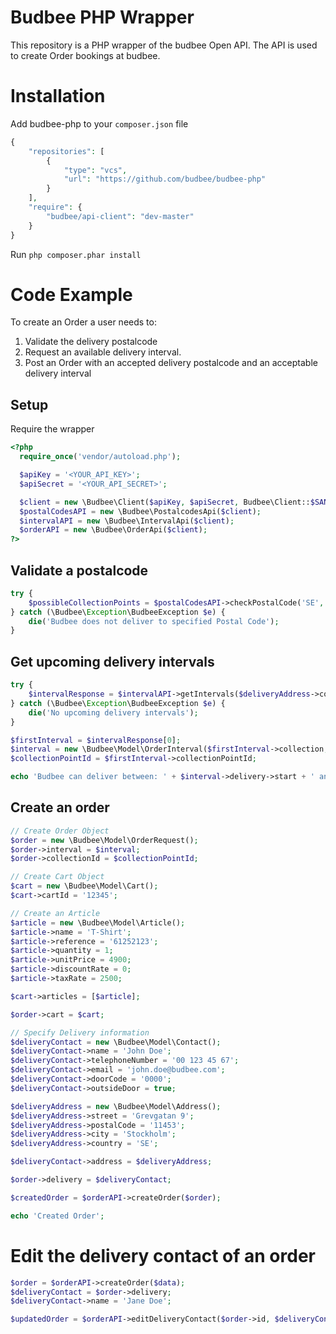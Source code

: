 # Budbee PHP Wrapper
This repository is a PHP wrapper of the budbee Open API. The API is used to create Order bookings at budbee.

# Installation
Add budbee-php to your `composer.json` file

```php
{
    "repositories": [
        {
            "type": "vcs",
            "url": "https://github.com/budbee/budbee-php"
        }
    ],
    "require": {
        "budbee/api-client": "dev-master"
    }
}
```

Run ```php composer.phar install```

# Code Example

To create an Order a user needs to:
 1. Validate the delivery postalcode
 2. Request an available delivery interval.
 3. Post an Order with an accepted delivery postalcode and an acceptable delivery interval

## Setup

Require the wrapper

```php
<?php
  require_once('vendor/autoload.php');

  $apiKey = '<YOUR_API_KEY>';
  $apiSecret = '<YOUR_API_SECRET>';

  $client = new \Budbee\Client($apiKey, $apiSecret, Budbee\Client::$SANDBOX);
  $postalCodesAPI = new \Budbee\PostalcodesApi($client);
  $intervalAPI = new \Budbee\IntervalApi($client);
  $orderAPI = new \Budbee\OrderApi($client);
?>
```

## Validate a postalcode

```php
try {
    $possibleCollectionPoints = $postalCodesAPI->checkPostalCode('SE', '11453');
} catch (\Budbee\Exception\BudbeeException $e) {
    die('Budbee does not deliver to specified Postal Code');
}
```

## Get upcoming delivery intervals

```php
try {
    $intervalResponse = $intervalAPI->getIntervals($deliveryAddress->country, $deliveryAddress->postalCode, 2);
} catch (\Budbee\Exception\BudbeeException $e) {
    die('No upcoming delivery intervals');
}

$firstInterval = $intervalResponse[0];
$interval = new \Budbee\Model\OrderInterval($firstInterval->collection, $firstInterval->delivery);
$collectionPointId = $firstInterval->collectionPointId;

echo 'Budbee can deliver between: ' + $interval->delivery->start + ' and ' + $interval->delivery->stop;

```

## Create an order

```php
// Create Order Object
$order = new \Budbee\Model\OrderRequest();
$order->interval = $interval;
$order->collectionId = $collectionPointId;

// Create Cart Object
$cart = new \Budbee\Model\Cart();
$cart->cartId = '12345';

// Create an Article
$article = new \Budbee\Model\Article();
$article->name = 'T-Shirt';
$article->reference = '61252123';
$article->quantity = 1;
$article->unitPrice = 4900;
$article->discountRate = 0;
$article->taxRate = 2500;

$cart->articles = [$article];

$order->cart = $cart;

// Specify Delivery information
$deliveryContact = new \Budbee\Model\Contact();
$deliveryContact->name = 'John Doe';
$deliveryContact->telephoneNumber = '00 123 45 67';
$deliveryContact->email = 'john.doe@budbee.com';
$deliveryContact->doorCode = '0000';
$deliveryContact->outsideDoor = true;

$deliveryAddress = new \Budbee\Model\Address();
$deliveryAddress->street = 'Grevgatan 9';
$deliveryAddress->postalCode = '11453';
$deliveryAddress->city = 'Stockholm';
$deliveryAddress->country = 'SE';

$deliveryContact->address = $deliveryAddress;

$order->delivery = $deliveryContact;

$createdOrder = $orderAPI->createOrder($order);

echo 'Created Order';
```

# Edit the delivery contact of an order

```php
$order = $orderAPI->createOrder($data);
$deliveryContact = $order->delivery;
$deliveryContact->name = 'Jane Doe';

$updatedOrder = $orderAPI->editDeliveryContact($order->id, $deliveryContact);
```
